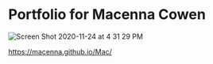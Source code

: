 # Portfolio for Macenna Cowen
![Screen Shot 2020-11-24 at 4 31 29 PM](https://user-images.githubusercontent.com/38767248/100153721-835d2080-2e72-11eb-81c4-44610279e46f.png)


https://macenna.github.io/Mac/